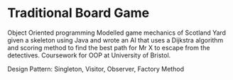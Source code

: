 # Traditional Board Game
Object Oriented programming
Modelled game mechanics of Scotland Yard given a skeleton using Java and wrote an AI that uses a Dijkstra algorithm and scoring method to find the best path for Mr X to escape from the detectives. Coursework for OOP at University of Bristol.

Design Pattern: Singleton, Visitor, Observer, Factory Method
